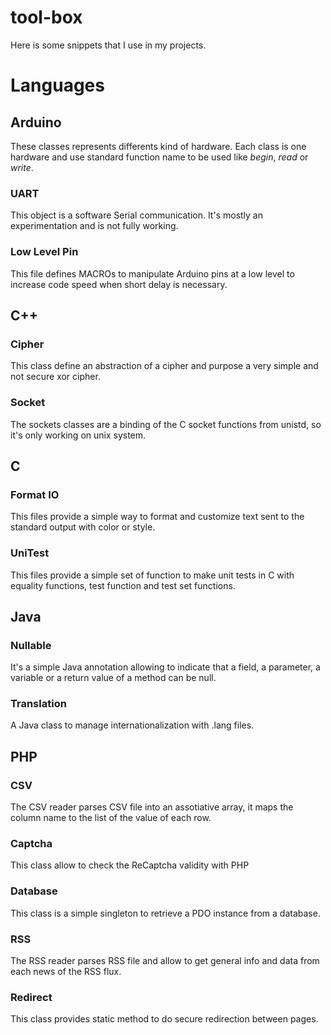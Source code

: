 # tool-box
Here is some snippets that I use in my projects.

# Languages

## Arduino
These classes represents differents kind of hardware. Each class is one hardware and use standard function name to be used like *begin*, *read* or *write*.

### UART
This object is a software Serial communication. It's mostly an experimentation and is not fully working.

### Low Level Pin
This file defines MACROs to manipulate Arduino pins at a low level to increase code speed when short delay is necessary.

## C++
### Cipher
This class define an abstraction of a cipher and purpose a very simple and not secure xor cipher.

### Socket
The sockets classes are a binding of the C socket functions from unistd, so it's only working on unix system.

## C
### Format IO
This files provide a simple way to format and customize text sent to the standard output with color or style.

### UniTest
This files provide a simple set of function to make unit tests in C with equality functions, test function and test set functions.

## Java
### Nullable
It's a simple Java annotation allowing to indicate that a field, a parameter, a variable or a return value of a method can be null.

### Translation
A Java class to manage internationalization with .lang files.

## PHP
### CSV
The CSV reader parses CSV file into an assotiative array, it maps the column name to the list of the value of each row.

### Captcha
This class allow to check the ReCaptcha validity with PHP

### Database
This class is a simple singleton to retrieve a PDO instance from a database.

### RSS
The RSS reader parses RSS file and allow to get general info and data from each news of the RSS flux.

### Redirect
This class provides static method to do secure redirection between pages.
